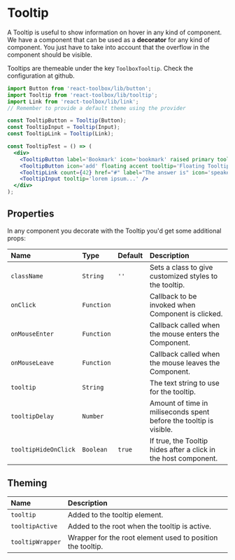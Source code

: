 # Tooltip

A Tooltip is useful to show information on hover in any kind of component. We have a component that can be used as a **decorator** for any kind of component. You just have to take into account that the overflow in the component should be visible.

Tooltips are themeable under the key `ToolboxTooltip`. Check the configuration at github.

<!-- example -->
```jsx
import Button from 'react-toolbox/lib/button';
import Tooltip from 'react-toolbox/lib/tooltip';
import Link from 'react-toolbox/lib/link';
// Remember to provide a default theme using the provider

const TooltipButton = Tooltip(Button);
const TooltipInput = Tooltip(Input);
const TooltipLink = Tooltip(Link);

const TooltipTest = () => (
  <div>
    <TooltipButton label='Bookmark' icon='bookmark' raised primary tooltip='Bookmark Tooltip' tooltipDelay={1000} />
    <TooltipButton icon='add' floating accent tooltip='Floating Tooltip' />
    <TooltipLink count={42} href="#" label="The answer is" icon='speaker_notes' tooltip='Question - universe?'/>
    <TooltipInput tooltip='lorem ipsum...' />
  </div>
);
```

## Properties

In any component you decorate with the Tooltip you'd get some additional props:

| Name                  | Type          | Default       | Description|
|:-----|:-----|:-----|:-----|
| `className`           | `String`      | `''`          | Sets a class to give customized styles to the tooltip.|
| `onClick`             | `Function`    |               | Callback to be invoked when Component is clicked.|
| `onMouseEnter`        | `Function`    |               | Callback called when the mouse enters the Component.|
| `onMouseLeave`        | `Function`    |               | Callback called when the mouse leaves the Component.|
| `tooltip`             | `String`      |               | The text string to use for the tooltip.|
| `tooltipDelay`        | `Number`      |               | Amount of time in miliseconds spent before the tooltip is visible.|
| `tooltipHideOnClick`  | `Boolean`     | `true`        | If true, the Tooltip hides after a click in the host component.|

## Theming

| Name     | Description|
|:---------|:-----------|
| `tooltip` | Added to the tooltip element.|
| `tooltipActive` | Added to the root when the tooltip is active.|
| `tooltipWrapper` | Wrapper for the root element used to position the tooltip.|
